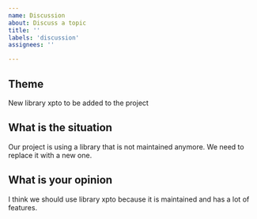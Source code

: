 ```yaml
---
name: Discussion
about: Discuss a topic
title: ''
labels: 'discussion'
assignees: ''

---
```


## Theme
New library xpto to be added to the project

## What is the situation
Our project is using a library that is not maintained anymore. We need to replace it with a new one.

## What is your opinion
I think we should use library xpto because it is maintained and has a lot of features.
